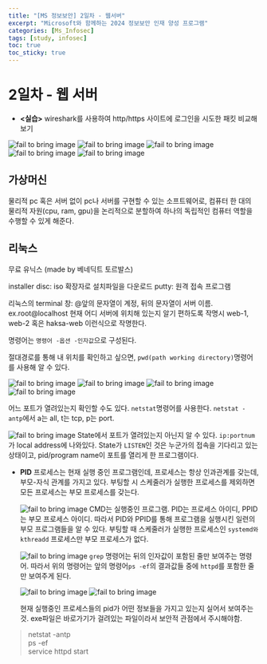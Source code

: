 ```yaml
---
title: "[MS 정보보안] 2일차 - 웹서버"
excerpt: "Microsoft와 함께하는 2024 정보보안 인재 양성 프로그램"
categories: [Ms_Infosec]
tags: [study, infosec]
toc: true
toc_sticky: true
---
```


# 2일차 - 웹 서버

+ **<실습>** wireshark를 사용하여 http/https 사이트에 로그인을 시도한 패킷 비교해보기

![fail to bring image](/assets/Image/ms_infosec/day2_1.png)
![fail to bring image](/assets/Image/ms_infosec/day2_2.png)
![fail to bring image](/assets/Image/ms_infosec/day2_3.png)
![fail to bring image](/assets/Image/ms_infosec/day2_4.png)
![fail to bring image](/assets/Image/ms_infosec/day2_5.png)

## 가상머신

물리적 pc 혹은 서버 없이 pc나 서버를 구현할 수 있는 소프트웨어로, 컴퓨터 한 대의 물리적 자원(cpu, ram, gpu)을 논리적으로 분할하여 하나의 독립적인 컴퓨터 역할을 수행할 수 있게 해준다.  

## 리눅스

무료 유닉스 (made by 베네딕트 토르발스)  

installer disc: iso 확장자로 설치파일을 다운로드 
putty: 원격 접속 프로그램

리눅스의 terminal 창: @앞의 문자열이 계정, 뒤의 문자열이 서버 이름. ex.root@localhost
현재 어디 서버에 위치해 있는지 알기 편하도록 작명시 web-1, web-2 혹은 haksa-web 이런식으로 작명한다.  

명령어는 `명령어 -옵션 -인자값`으로 구성된다.  

절대경로를 통해 내 위치를 확인하고 싶으면, `pwd(path working directory)`명령어를 사용해 알 수 있다. 

![fail to bring image](/assets/Image/ms_infosec/day2_6.png)
![fail to bring image](/assets/Image/ms_infosec/day2_7.png)
![fail to bring image](/assets/Image/ms_infosec/day2_8.png)
![fail to bring image](/assets/Image/ms_infosec/day2_9.png)

어느 포트가 열려있는지 확인할 수도 있다. `netstat`명령어를 사용한다.
`netstat -antp`에서 a는 all, t는 tcp, p는 port.  

![fail to bring image](/assets/Image/ms_infosec/day2_10.png)
State에서 포트가 열려있는지 아닌지 알 수 있다. `ip:portnum`가 local address에 나와있다. State가 `LISTEN`인 것은 누군가의 접속을 기다리고 있는 상태이고, pid/program name이 포트를 열리게 한 프로그램이다.   

+ **PID** 
    프로세스는 현재 실행 중인 프로그램인데, 프로세스는 항상 인과관계를 갖는데, 부모-자식 관계를 가지고 있다. 부팅할 시 스케줄러가 실행한 프로세스를 제외하면 모든 프로세스는 부모 프로세스를 갖는다.  

    ![fail to bring image](/assets/Image/ms_infosec/day2_11.png)
    CMD는 실행중인 프로그램. PID는 프로세스 아이디, PPID는 부모 프로세스 아이디. 따라서 PID와 PPID를 통해 프로그램을 실행시킨 일련의 부모 프로그램들을 알 수 있다. 
    부팅할 때 스케줄러가 실행한 프로세스인 `systemd와 kthreadd` 프로세스만 부모 프로세스가 없다. 
 
    ![fail to bring image](/assets/Image/ms_infosec/day2_12.png) 
    `grep` 명령어는 뒤의 인자값이 포함된 줄만 보여주는 명령어. 따라서 위의 명령어는 앞의 명령어`ps -ef`의 결과값들 중에 `httpd`를 포함한 줄만 보여주게 된다.  

    ![fail to bring image](/assets/Image/ms_infosec/day2_13.png) 
    ![fail to bring image](/assets/Image/ms_infosec/day2_14.png) 

    현재 실행중인 프로세스들의 pid가 어떤 정보들을 가지고 있는지 실어서 보여주는 것. 
    exe파일은 바로가기가 걸려있는 파일이라서 보안적 관점에서 주시해야함. 

> netstat -antp  
> ps -ef  
> service httpd start  

